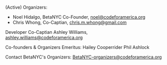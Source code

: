 (Active) Organizers:
* Noel Hidalgo, BetaNYC Co-Founder, noel@codeforamerica.org
* Chris Whong, Co-Captian, chris.m.whong@gmail.com

Developer Co-Captian
Ashley Williams, ashley.williams@codeforamerica.org

Co-founders & Organizers Emeritus:
Hailey Cooperrider
Phil Ashlock

Contact BetaNYC's Organizers:
BetaNYC-organizers@codeforamerica.org

